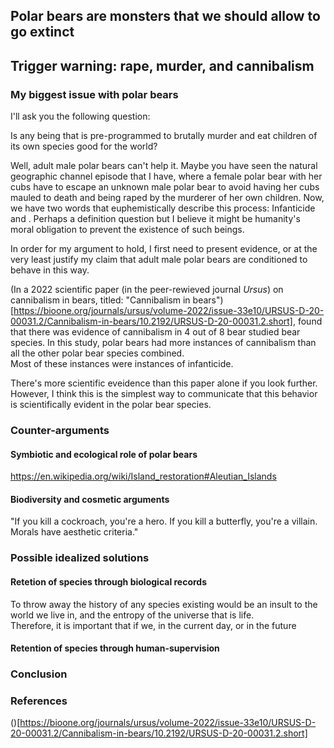 ## Polar bears are monsters that we should allow to go extinct  

Trigger warning: rape, murder, and cannibalism
---

### My biggest issue with polar bears  

I'll ask you the following question:  

Is any being that is pre-programmed to brutally murder and eat children of its own species good for the world?  

Well, adult male polar bears can't help it. Maybe you have seen the natural geographic channel episode that I have,
where a female polar bear with her cubs have to escape an unknown male polar bear to avoid having her cubs mauled to death
and being raped by the murderer of her own children. Now, we have two words that euphemistically describe this process: Infanticide and .
Perhaps a definition question but I believe it might be humanity's moral obligation to prevent the existence of such beings.

In order for my argument to hold, I first need to present evidence, or at the very least justify my claim that
adult male polar bears are conditioned to behave in this way.  

(In a 2022 scientific paper (in the peer-rewieved journal _Ursus_) on cannibalism in bears, titled: "Cannibalism in bears")[https://bioone.org/journals/ursus/volume-2022/issue-33e10/URSUS-D-20-00031.2/Cannibalism-in-bears/10.2192/URSUS-D-20-00031.2.short], found that there was evidence of cannibalism in 4 out of 8 bear studied bear species. 
In this study, polar bears had more instances of cannibalism than all the other polar bear species combined.  
Most of these instances were instances of infanticide.  

There's more scientific eveidence than this paper alone if you look further. However, I think this is the simplest way to communicate that this behavior is
scientifically evident in the polar bear species.  

### Counter-arguments  

#### Symbiotic and ecological role of polar bears  

https://en.wikipedia.org/wiki/Island_restoration#Aleutian_Islands

#### Biodiversity and cosmetic arguments  

"If you kill a cockroach, you're a hero. If you kill a butterfly, you're a villain. Morals have aesthetic criteria."

### Possible idealized solutions  

#### Retetion of species through biological records  

To throw away the history of any species existing would be an insult to the world we live in, and the entropy of the universe that is life.  
Therefore, it is important that if we, in the current day, or in the future 

#### Retention of species through human-supervision  

### Conclusion




### References  

()[https://bioone.org/journals/ursus/volume-2022/issue-33e10/URSUS-D-20-00031.2/Cannibalism-in-bears/10.2192/URSUS-D-20-00031.2.short]
